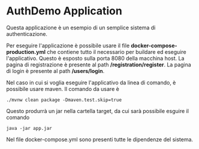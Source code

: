# AuthDemo Application

Questa applicazione è un esempio di un semplice sistema di authenticazione.

Per eseguire l'applicazione è possibile usare il file <b>docker-compose-production.yml</b> che contiene tutto il necessario
per buildare ed eseguire l'applicativo. Questo è esposto sulla porta 8080 della macchina host. La pagina di registrazione è 
presente al path <b>/registration/register</b>. La pagina di login è presente al path <b>/users/login</b>.

Nel caso in cui si voglia eseguire l'applicativo da linea di comando, è possibile usare maven. Il comando da usare è
```
./mvnw clean package -Dmaven.test.skip=true
```
Questo produrrà un jar nella cartella target, da cui sarà possibile esguire il comando
```
java -jar app.jar
```

Nel file docker-compose.yml sono presenti tutte le dipendenze del sistema.